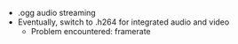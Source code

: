 - .ogg audio streaming
- Eventually, switch to .h264 for integrated audio and video
  - Problem encountered: framerate